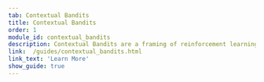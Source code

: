 ```yaml
---
tab: Contextual Bandits
title: Contextual Bandits
order: 1
module_id: contextual_bandits
description: Contextual Bandits are a framing of reinforcement learning, where one observes the environment, then makes a decision that optimizes for an observed reward. Unlike full reinforcement learning, it assumes decisions are independent. Most production real world RL systems are Contextual Bandit solvers.
link:  /guides/contextual_bandits.html
link_text: 'Learn More'
show_guide: true
---
```

